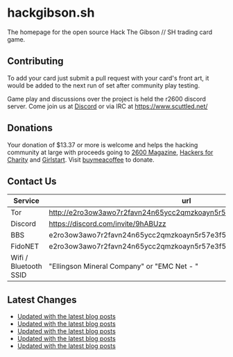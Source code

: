 # hackgibson.sh
The homepage for the open source Hack The Gibson // SH trading card game.


## Contributing

To add your card just submit a pull request with your card's front art, it would be added to the next run of set after community play testing.

Game play and discussions over the project is held the r2600 discord server. Come join us at [Discord](https://discord.com/invite/9hABUzz) or via IRC at https://www.scuttled.net/


## Donations

Your donation of $13.37 or more is welcome and helps the hacking community at large with proceeds going to [2600 Magazine](https://2600.com/), [Hackers for Charity](https://hackersforcharity.org) and [Girlstart](https://girlstart.org).  Visit [buymeacoffee](https://www.buymeacoffee.com/hackgibson.sh) to donate.


## Contact Us

Service | url
-|-
Tor | http://e2ro3ow3awo7r2favn24n65ycc2qmzkoayn5r57e3f56nvjwdcgg32ad.onion
Discord | https://discord.com/invite/9hABUzz
BBS | e2ro3ow3awo7r2favn24n65ycc2qmzkoayn5r57e3f56nvjwdcgg32ad.onion:23
FidoNET | e2ro3ow3awo7r2favn24n65ycc2qmzkoayn5r57e3f56nvjwdcgg32ad.onion:24554
Wifi / Bluetooth SSID | "Ellingson Mineral Company" or "EMC Net - <fidonet address>"

## Latest Changes
<!-- BLOG-POST-LIST:START -->
- [Updated with the latest blog posts](https://github.com/DFW2600/hackgibson.sh/commit/fe42fa75c5b06a0ee1e48ab98c781bfd73d1a9f9)
- [Updated with the latest blog posts](https://github.com/DFW2600/hackgibson.sh/commit/8c5838ea31fe30fcd7d34b2d421b7fc8660a35ba)
- [Updated with the latest blog posts](https://github.com/DFW2600/hackgibson.sh/commit/c73a0f01567e3163ab3e946d83d16207cd71c63f)
- [Updated with the latest blog posts](https://github.com/DFW2600/hackgibson.sh/commit/2124626eec23d6c5a53e7c71ba804370647ec87c)
- [Updated with the latest blog posts](https://github.com/DFW2600/hackgibson.sh/commit/12c47b34b6fbcfa2c072fc134fb1f513d7467995)
<!-- BLOG-POST-LIST:END -->
